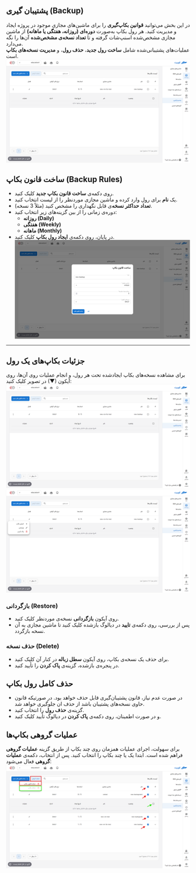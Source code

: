 ## پشتیبان گیری (Backup)

در این بخش می‌توانید **قوانین بکاپ‌گیری** را برای ماشین‌های مجازی موجود در پروژه ایجاد و مدیریت کنید. هر رول بکاپ به‌صورت **دوره‌ای (روزانه، هفتگی یا ماهانه)** از ماشین مجازی مشخص‌شده اسنپ‌شات گرفته و تا **تعداد نسخه‌ی مشخص‌شده** آن‌ها را نگه می‌دارد.  
عملیات‌های پشتیبانی‌شده شامل **ساخت رول جدید**، **حذف رول**، و **مدیریت نسخه‌های بکاپ** است.
![Backups: backups](img/iaas-backups-overview.png)

## ساخت قانون بکاپ (Backup Rules)

- روی دکمه‌ی **ساخت قانون بکاپ جدید** کلیک کنید.
- یک **نام** برای رول وارد کرده و ماشین مجازی موردنظر را از لیست انتخاب کنید.
- **تعداد حداکثر نسخه**‌ی قابل نگهداری را مشخص کنید (مثلاً 3 نسخه).
- دوره‌ی زمانی را از بین گزینه‌های زیر انتخاب کنید:
  - **روزانه (Daily)**
  - **هفتگی (Weekly)**
  - **ماهانه (Monthly)**
- در پایان، روی دکمه‌ی **ایجاد رول بکاپ** کلیک کنید.
  ![Backups: backups](img/iaas-backups-new.png)

---

## جزئیات بکاپ‌های یک رول

برای مشاهده نسخه‌های بکاپ ایجادشده تحت هر رول، و انجام عملیات روی آن‌ها، روی آیکون (▼) در تصویر کلیک کنید:
![Backups: backups](img/iaas-backups-overview.png)
![Backups: backups](img/iaas-backups-options.png)

### بازگردانی (Restore)

- روی آیکون **بازگردانی** نسخه‌ی موردنظر کلیک کنید.
- پس از بررسی، روی دکمه‌ی **تایید** در دیالوگ بازشده کلیک کنید تا ماشین مجازی به آن نسخه بازگردد.

### حذف نسخه (Delete)

- برای حذف یک نسخه‌ی بکاپ، روی آیکون **سطل زباله** در کنار آن کلیک کنید.
- در پنجره‌ی بازشده، گزینه‌ی **پاک کردن** را تأیید کنید.

## حذف کامل رول بکاپ

- در صورت عدم نیاز، قانون پشتیبان‌گیری قابل حذف خواهد بود. در صورتیکه قانون حاوی نسخه‌های پشتیبان باشد از حذف ان جلوگیری خواهد شد.
- گزینه‌ی **حذف رول** را انتخاب کنید.
- و در صورت اطمینان، روی دکمه‌ی **پاک کردن** در دیالوگ تأیید کلیک کنید.

## عملیات گروهی بکاپ‌ها

برای سهولت، اجرای عملیات همزمان روی چند بکاپ از طریق گزینه **عملیات گروهی** فراهم شده است. ابتدا یک یا چند بکاپ را انتخاب کنید. پس از انتخاب، دکمه‌ی **عملیات گروهی** فعال می‌شود:
![Backups: backups](img/iaas-backups-group-options.png)
